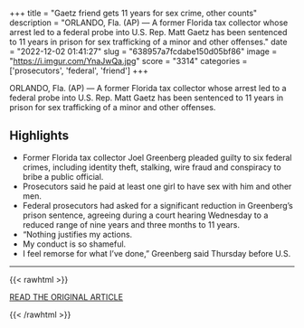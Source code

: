 +++
title = "Gaetz friend gets 11 years for sex crime, other counts"
description = "ORLANDO, Fla. (AP) — A former Florida tax collector whose arrest led to a federal probe into U.S. Rep. Matt Gaetz has been sentenced to 11 years in prison for sex trafficking of a minor and other offenses."
date = "2022-12-02 01:41:27"
slug = "638957a7fcdabe150d05bf86"
image = "https://i.imgur.com/YnaJwQa.jpg"
score = "3314"
categories = ['prosecutors', 'federal', 'friend']
+++

ORLANDO, Fla. (AP) — A former Florida tax collector whose arrest led to a federal probe into U.S. Rep. Matt Gaetz has been sentenced to 11 years in prison for sex trafficking of a minor and other offenses.

## Highlights

- Former Florida tax collector Joel Greenberg pleaded guilty to six federal crimes, including identity theft, stalking, wire fraud and conspiracy to bribe a public official.
- Prosecutors said he paid at least one girl to have sex with him and other men.
- Federal prosecutors had asked for a significant reduction in Greenberg’s prison sentence, agreeing during a court hearing Wednesday to a reduced range of nine years and three months to 11 years.
- “Nothing justifies my actions.
- My conduct is so shameful.
- I feel remorse for what I’ve done,” Greenberg said Thursday before U.S.

---

{{< rawhtml >}}
  <p class="article-category">
    <a target="_blank" href="https://apnews.com/article/crime-arrests-florida-congress-government-and-politics-d657eda08a857f4c0a07d293bb109308">READ THE ORIGINAL ARTICLE</a>
  </p>
{{< /rawhtml >}}
